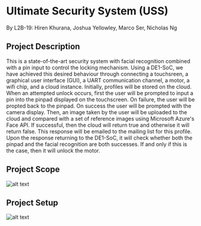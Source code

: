 # Ultimate Security System (USS)
By L2B-19: Hiren Khurana, Joshua Yellowley, Marco Ser, Nicholas Ng
## Project Description
This is a state-of-the-art security system with facial recognition combined with a pin input to control the locking mechanism. Using a DE1-SoC, we have achieved this desired behaviour through connecting a touchsreen, a graphical user interface (GUI), a UART communication channel, a motor, a wifi chip, and a cloud instance. Initially, profiles will be stored on the cloud. When an attempted unlock occurs, first the user will be prompted to input a pin into the pinpad displayed on the touchscreen. On failure, the user will be propted back to the pinpad. On success the user will be prompted with the camera display. Then, an image taken by the user will be uploaded to the cloud and compared with a set of reference images using Microsoft Azure's Face API. If successful, then the cloud will return true and otherwise it will return false. This response will be emailed to the mailing list for this profile. Upon the response returning to the DE1-SoC, it will check whether both the pinpad and the facial recognition are both successes. If and only if this is the case, then it will unlock the motor.
## Project Scope

![alt text](https://github.com/UBC-CPEN391/l2b-19/blob/main/Project%20Scope.png)
## Project Setup

![alt text](https://github.com/UBC-CPEN391/l2b-19/blob/main/USS_Image.jpg)
